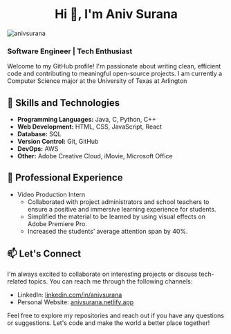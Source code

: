 <h1 align="center">Hi 👋, I'm Aniv Surana</h1>

<p align="left"> <img src="https://komarev.com/ghpvc/?username=anivsurana&label=Profile%20views&color=0e75b6&style=flat" alt="anivsurana" /> </p>



### Software Engineer | Tech Enthusiast

Welcome to my GitHub profile! I'm passionate about writing clean, efficient code and contributing to meaningful open-source projects. I am currently a Computer Science major at the University of Texas at Arlington

## 🚀 Skills and Technologies

- **Programming Languages:** Java, C, Python, C++
- **Web Development:** HTML, CSS, JavaScript, React
- **Database:** SQL
- **Version Control:** Git, GitHub
- **DevOps:** AWS
- **Other:** Adobe Creative Cloud, iMovie, Microsoft Office

## 💼 Professional Experience

- Video Production Intern
  - Collaborated with project administrators and school teachers to ensure a positive and immersive learning experience for students.
  - Simplified the material to be learned by using visual effects on Adobe Premiere Pro.
  - Increased the students’ average attention span by 40%.

## 📫 Let's Connect

I'm always excited to collaborate on interesting projects or discuss tech-related topics. You can reach me through the following channels:

- LinkedIn: [linkedin.com/in/anivsurana](https://www.linkedin.com/in/anivsurana)
- Personal Website: [anivsurana.netlify.app](https://anivsurana.netlify.app/)

Feel free to explore my repositories and reach out if you have any questions or suggestions. Let's code and make the world a better place together!
